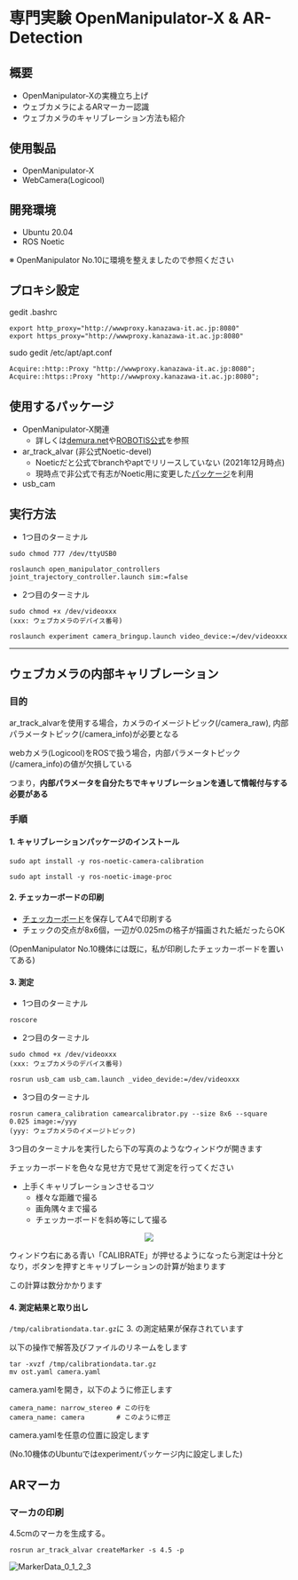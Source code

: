 # 専門実験 OpenManipulator-X & AR-Detection

## 概要
- OpenManipulator-Xの実機立ち上げ
- ウェブカメラによるARマーカー認識
- ウェブカメラのキャリブレーション方法も紹介

## 使用製品
- OpenManipulator-X
- WebCamera(Logicool)

## 開発環境
- Ubuntu 20.04
- ROS Noetic

※ OpenManipulator No.10に環境を整えましたので参照ください

## プロキシ設定
gedit .bashrc
```
export http_proxy="http://wwwproxy.kanazawa-it.ac.jp:8080"
export https_proxy="http://wwwproxy.kanazawa-it.ac.jp:8080"
```
sudo gedit /etc/apt/apt.conf
```
Acquire::http::Proxy "http://wwwproxy.kanazawa-it.ac.jp:8080";
Acquire::https::Proxy "http://wwwproxy.kanazawa-it.ac.jp:8080";
```

## 使用するパッケージ
- OpenManipulator-X関連
    - 詳しくは[demura.net](https://demura.net/education/lecture/21651.html)や[ROBOTIS公式](https://emanual.robotis.com/docs/en/platform/openmanipulator_x/overview/)を参照
- ar_track_alvar (非公式Noetic-devel)
    - Noeticだと公式でbranchやaptでリリースしていない (2021年12月時点)
    - 現時点で非公式で有志がNoetic用に変更した[パッケージ](https://github.com/machinekoder/ar_track_alvar/tree/noetic-devel)を利用
- usb_cam

## 実行方法
- 1つ目のターミナル
```
sudo chmod 777 /dev/ttyUSB0

roslaunch open_manipulator_controllers joint_trajectory_controller.launch sim:=false
```

- 2つ目のターミナル
```
sudo chmod +x /dev/videoxxx
(xxx: ウェブカメラのデバイス番号)

roslaunch experiment camera_bringup.launch video_device:=/dev/videoxxx
```


---
## ウェブカメラの内部キャリブレーション
### 目的
ar_track_alvarを使用する場合，カメラのイメージトピック(/camera_raw), 内部パラメータトピック(/camera_info)が必要となる

webカメラ(Logicool)をROSで扱う場合，内部パラメータトピック(/camera_info)の値が欠損している

つまり，**内部パラメータを自分たちでキャリブレーションを通して情報付与する必要がある**

### 手順
#### 1. キャリブレーションパッケージのインストール
```
sudo apt install -y ros-noetic-camera-calibration

sudo apt install -y ros-noetic-image-proc
```

#### 2. チェッカーボードの印刷
- [チェッカーボード](http://wiki.ros.org/camera_calibration/Tutorials/MonocularCalibration?action=AttachFile&do=get&target=check-108.pdf)を保存してA4で印刷する
- チェックの交点が8x6個，一辺が0.025mの格子が描画された紙だったらOK

(OpenManipulator No.10機体には既に，私が印刷したチェッカーボードを置いてある)

#### 3. 測定
- 1つ目のターミナル
```
roscore
```

- 2つ目のターミナル
```
sudo chmod +x /dev/videoxxx
(xxx: ウェブカメラのデバイス番号)

rosrun usb_cam usb_cam.launch _video_devide:=/dev/videoxxx
```

- 3つ目のターミナル
```
rosrun camera_calibration camearcalibrator.py --size 8x6 --square 0.025 image:=/yyy
(yyy: ウェブカメラのイメージトピック)
```

3つ目のターミナルを実行したら下の写真のようなウィンドウが開きます

チェッカーボードを色々な見せ方で見せて測定を行ってください

  - 上手くキャリブレーションさせるコツ
    - 様々な距離で撮る
    - 画角隅々まで撮る
    - チェッカーボードを斜め等にして撮る

<div style="text-align: center;">
  <img src="https://qiita-user-contents.imgix.net/https%3A%2F%2Fqiita-image-store.s3.amazonaws.com%2F0%2F254442%2F660795cd-98fb-7113-8baf-5bc5cd7ef491.png?ixlib=rb-4.0.0&auto=format&gif-q=60&q=75&w=1400&fit=max&s=5a3e7e42ee775cb175ebcd2dcaba5530">
</div>

ウィンドウ右にある青い「CALIBRATE」が押せるようになったら測定は十分となり，ボタンを押すとキャリブレーションの計算が始まります

この計算は数分かかります

#### 4. 測定結果と取り出し
`/tmp/calibrationdata.tar.gz`に 3. の測定結果が保存されています

以下の操作で解答及びファイルのリネームをします

```
tar -xvzf /tmp/calibrationdata.tar.gz
mv ost.yaml camera.yaml
```

camera.yamlを開き，以下のように修正します
```yaml=
camera_name: narrow_stereo # この行を
camera_name: camera        # このように修正
```

camera.yamlを任意の位置に設定します

(No.10機体のUbuntuではexperimentパッケージ内に設定しました)

## ARマーカ
### マーカの印刷
4.5cmのマーカを生成する。
```
rosrun ar_track_alvar createMarker -s 4.5 -p
```
![MarkerData_0_1_2_3](https://user-images.githubusercontent.com/42795206/194472724-98cbe8c8-fd02-47b5-8443-7decec95d059.png)
